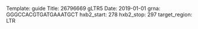 Template: guide
Title: 26796669 gLTR5
Date: 2019-01-01
grna: GGGCCACGTGATGAAATGCT
hxb2_start: 278
hxb2_stop: 297
target_region: LTR
